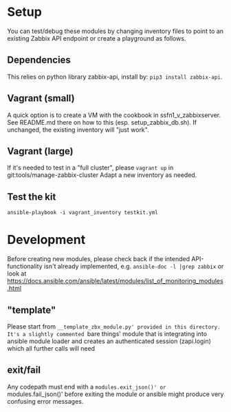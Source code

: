 # Setup
You can test/debug these modules by changing inventory files
to point to an existing Zabbix API endpoint or create
a playground as follows.

## Dependencies
This relies on python library zabbix-api, install by:
```pip3 install zabbix-api```.

## Vagrant (small)
A quick option is to create a VM with the cookbook in
ssfn1_v_zabbixserver. See README.md there on how to this
(esp. setup_zabbix_db.sh).
If unchanged, the existing inventory will "just work".

## Vagrant (large)
If it's needed to test in a "full cluster", please
```vagrant up``` in git:tools/manage-zabbix-cluster
Adapt a new inventory as needed.

## Test the kit
```ansible-playbook -i vagrant_inventory testkit.yml```

# Development
Before creating new modules, please check back if the
intended API-functionality isn't already implemented,
e.g. ```ansible-doc -l |grep zabbix``` or look at
https://docs.ansible.com/ansible/latest/modules/list_of_monitoring_modules.html

## "template"
Please start from `__template_zbx_module.py' provided
in this directory.
It's a slightly commented `bare things' module that is
integrating into ansible module loader and creates an
authenticated session (zapi.login) which all further
calls will need

## exit/fail
Any codepath must end with a `modules.exit_json()'
or `modules.fail_json()' before exiting the module
or ansible might produce very confusing error messages.
